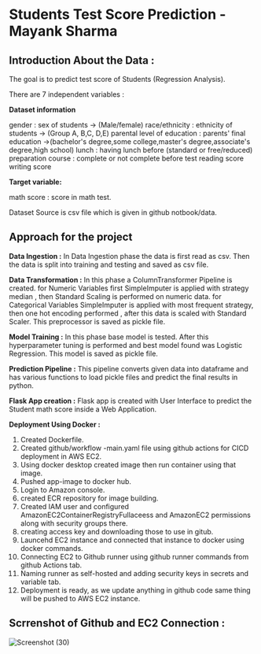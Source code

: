 # Students Test Score Prediction - Mayank Sharma

## Introduction About the Data :
The goal is to predict test score of Students (Regression Analysis).

There are 7 independent variables :

**Dataset information**

gender : sex of students -> (Male/female)
race/ethnicity : ethnicity of students -> (Group A, B,C, D,E)
parental level of education : parents' final education ->(bachelor's degree,some college,master's degree,associate's degree,high school)
lunch : having lunch before (standard or free/reduced)
preparation course : complete or not complete before test
reading score
writing score

**Target variable:**

math score : score in math test.

Dataset Source is csv file which is given in github notbook/data.

## Approach for the project

**Data Ingestion :**
In Data Ingestion phase the data is first read as csv.
Then the data is split into training and testing and saved as csv file.

**Data Transformation :**
In this phase a ColumnTransformer Pipeline is created.
for Numeric Variables first SimpleImputer is applied with strategy median , then Standard Scaling is performed on numeric data.
for Categorical Variables SimpleImputer is applied with most frequent strategy, then one hot encoding performed , after this data is scaled with Standard Scaler.
This preprocessor is saved as pickle file.

**Model Training :**
In this phase base model is tested. 
After this hyperparameter tuning is performed and best model found was Logistic Regression.
This model is saved as pickle file.

**Prediction Pipeline :**
This pipeline converts given data into dataframe and has various functions to load pickle files and predict the final results in python.

**Flask App creation :**
Flask app is created with User Interface to predict the Student math score inside a Web Application.

**Deployment Using Docker :**
1. Created Dockerfile.
2. Created github/workflow -main.yaml file using github actions for CICD deployment in AWS EC2.
3. Using docker desktop created image then run container using that image.
4. Pushed app-image to docker hub.
5. Login to Amazon console.
6. created ECR repository for image building.
7. Created IAM user and configured AmazonEC2ContainerRegistryFullaceess and AmazonEC2 permissions along with security groups there.
8. creating access key and downloading those to use in gitub.
9. Launcehd EC2 instance and connected that instance to docker using docker commands.
10. Connecting EC2 to Github runner using github runner commands from github Actions tab.
11. Naming runner as self-hosted and adding security keys in secrets and variable tab.
12. Deployment is ready, as we update anything in github code same thing will be pushed to AWS EC2 instance.

## Scrrenshot of Github and EC2 Connection :

![Screenshot (30)](https://github.com/mayank00927/Students_Test_Score_Prediction/assets/96683686/b9d4d934-24d0-4ce6-8725-ed044c71f600)
